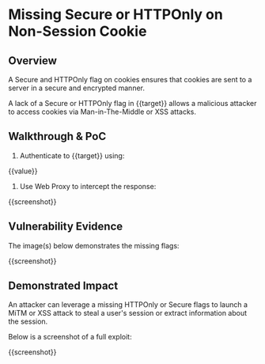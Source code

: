 # Missing Secure or HTTPOnly on Non-Session Cookie

## Overview

<!--
Provide a 1-2 sentence description - see http://cveproject.github.io/docs/content/key-details-phrasing.pdf for tips

This format is a good guide:
[VULNTYPE] in [COMPONENT] in [APPLICATION] allows [ATTACKER] to [IMPACT] via [VECTOR] 
-->

A Secure and HTTPOnly flag on cookies ensures that cookies are sent to a server in a secure and encrypted manner.

A lack of a Secure or HTTPOnly flag in {{target}} allows a malicious attacker to access cookies via Man-in-The-Middle or XSS attacks.

## Walkthrough & PoC

<!--
Provide a step-by-step walkthrough on how to access the vulnerable injection point, and how to exploit the vulnerability.

Adding a dot-pointed walkthrough with relevant screenshots will speed triage time and result in faster rewards!
-->

1. Authenticate to {{target}} using:

{{value}}

1. Use Web Proxy to intercept the response:

{{screenshot}}

## Vulnerability Evidence

<!--
Your submission MUST include evidence of the vulnerability and not be theoretical in nature.
-->

The image(s) below demonstrates the missing flags:

{{screenshot}}

## Demonstrated Impact

<!--
Provide a full Proof of Concept here.
--> 

An attacker can leverage a missing HTTPOnly or Secure flags to launch a MiTM or XSS attack to steal a user's session or extract information about the session.

Below is a screenshot of a full exploit: 

{{screenshot}}

